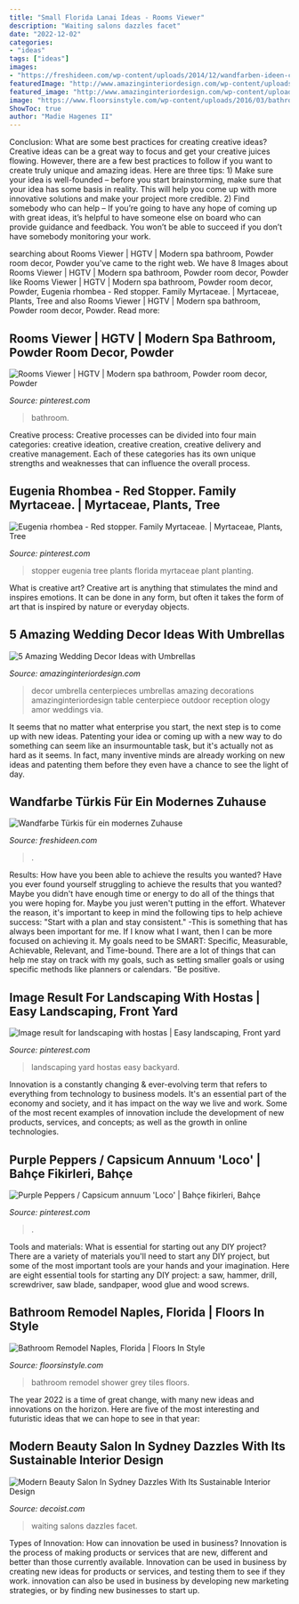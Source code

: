 ```yaml
---
title: "Small Florida Lanai Ideas - Rooms Viewer"
description: "Waiting salons dazzles facet"
date: "2022-12-02"
categories:
- "ideas"
tags: ["ideas"]
images:
- "https://freshideen.com/wp-content/uploads/2014/12/wandfarben-ideen-cyan-bett-schlafzimmer.jpg"
featuredImage: "http://www.amazinginteriordesign.com/wp-content/uploads/2014/04/515.jpg"
featured_image: "http://www.amazinginteriordesign.com/wp-content/uploads/2014/04/515.jpg"
image: "https://www.floorsinstyle.com/wp-content/uploads/2016/03/bathroom-shower-grey-tiles.jpg"
ShowToc: true
author: "Madie Hagenes II"
---
```



Conclusion: What are some best practices for creating creative ideas?
Creative ideas can be a great way to focus and get your creative juices flowing. However, there are a few best practices to follow if you want to create truly unique and amazing ideas. Here are three tips: 1) Make sure your idea is well-founded – before you start brainstorming, make sure that your idea has some basis in reality. This will help you come up with more innovative solutions and make your project more credible. 2) Find somebody who can help – If you’re going to have any hope of coming up with great ideas, it’s helpful to have someone else on board who can provide guidance and feedback. You won’t be able to succeed if you don’t have somebody monitoring your work.

	

		
searching about Rooms Viewer | HGTV | Modern spa bathroom, Powder room decor, Powder you've came to the right web. We have 8 Images about Rooms Viewer | HGTV | Modern spa bathroom, Powder room decor, Powder like Rooms Viewer | HGTV | Modern spa bathroom, Powder room decor, Powder, Eugenia rhombea - Red stopper. Family Myrtaceae. | Myrtaceae, Plants, Tree and also Rooms Viewer | HGTV | Modern spa bathroom, Powder room decor, Powder. Read more:
		
    
## Rooms Viewer | HGTV | Modern Spa Bathroom, Powder Room Decor, Powder

<img loading=lazy src="https://i.pinimg.com/originals/f8/a7/f6/f8a7f6afaf6f871d5c078727fa57d00b.jpg" onerror="this.onerror=null;this.src='https://tse2.mm.bing.net/th?id=OIP.WYIa73hmZo8-08IbxgIIeQHaJ4&amp;pid=15.1';" alt="Rooms Viewer | HGTV | Modern spa bathroom, Powder room decor, Powder">

_Source: pinterest.com_

>bathroom. 

	

Creative process:
Creative processes can be divided into four main categories: creative ideation, creative creation, creative delivery and creative management. Each of these categories has its own unique strengths and weaknesses that can influence the overall process.

    
## Eugenia Rhombea - Red Stopper. Family Myrtaceae. | Myrtaceae, Plants, Tree

<img loading=lazy src="https://i.pinimg.com/736x/b5/2b/ae/b52bae94b4634c4aed493c157c5fc5fa.jpg" onerror="this.onerror=null;this.src='https://tse1.mm.bing.net/th?id=OIP.UMNM6V9DyD5AqaeuvSnMaAHaLO&amp;pid=15.1';" alt="Eugenia rhombea - Red stopper. Family Myrtaceae. | Myrtaceae, Plants, Tree">

_Source: pinterest.com_

>stopper eugenia tree plants florida myrtaceae plant planting. 

	

What is creative art?
Creative art is anything that stimulates the mind and inspires emotions. It can be done in any form, but often it takes the form of art that is inspired by nature or everyday objects.

    
## 5 Amazing Wedding Decor Ideas With Umbrellas

<img loading=lazy src="http://www.amazinginteriordesign.com/wp-content/uploads/2014/04/515.jpg" onerror="this.onerror=null;this.src='https://tse4.mm.bing.net/th?id=OIP.imT3MQbvb56_N21r4_l6_QHaKH&amp;pid=15.1';" alt="5 Amazing Wedding Decor Ideas with Umbrellas">

_Source: amazinginteriordesign.com_

>decor umbrella centerpieces umbrellas amazing decorations amazinginteriordesign table centerpiece outdoor reception ology amor weddings via. 

	

It seems that no matter what enterprise you start, the next step is to come up with new ideas. Patenting your idea or coming up with a new way to do something can seem like an insurmountable task, but it's actually not as hard as it seems. In fact, many inventive minds are already working on new ideas and patenting them before they even have a chance to see the light of day.

    
## Wandfarbe Türkis Für Ein Modernes Zuhause

<img loading=lazy src="https://freshideen.com/wp-content/uploads/2014/12/wandfarben-ideen-cyan-bett-schlafzimmer.jpg" onerror="this.onerror=null;this.src='https://tse2.mm.bing.net/th?id=OIP.S_zKqRmF43h_vKKi5L5WNwHaKy&amp;pid=15.1';" alt="Wandfarbe Türkis für ein modernes Zuhause">

_Source: freshideen.com_

>. 

	

Results: How have you been able to achieve the results you wanted?
Have you ever found yourself struggling to achieve the results that you wanted? Maybe you didn't have enough time or energy to do all of the things that you were hoping for. Maybe you just weren't putting in the effort. Whatever the reason, it's important to keep in mind the following tips to help achieve success: 
"Start with a plan and stay consistent." -This is something that has always been important for me. If I know what I want, then I can be more focused on achieving it. My goals need to be SMART: Specific, Measurable, Achievable, Relevant, and Time-bound. There are a lot of things that can help me stay on track with my goals, such as setting smaller goals or using specific methods like planners or calendars. 
"Be positive.

    
## Image Result For Landscaping With Hostas | Easy Landscaping, Front Yard

<img loading=lazy src="https://i.pinimg.com/736x/c9/9f/e8/c99fe8dbc8ef7f0f34645f9caed73071.jpg" onerror="this.onerror=null;this.src='https://tse1.mm.bing.net/th?id=OIP.CW_n52uEaOp1BFVsfG8WtgHaJ_&amp;pid=15.1';" alt="Image result for landscaping with hostas | Easy landscaping, Front yard">

_Source: pinterest.com_

>landscaping yard hostas easy backyard. 

	

Innovation is a constantly changing & ever-evolving term that refers to everything from technology to business models. It's an essential part of the economy and society, and it has impact on the way we live and work. Some of the most recent examples of innovation include the development of new products, services, and concepts; as well as the growth in online technologies.

    
## Purple Peppers / Capsicum Annuum &#039;Loco&#039; | Bahçe Fikirleri, Bahçe

<img loading=lazy src="https://i.pinimg.com/736x/8f/c4/2d/8fc42d8e52a5b24ffeb74406a3ecf394.jpg" onerror="this.onerror=null;this.src='https://tse2.mm.bing.net/th?id=OIP.VnRXbMWXgCh52QIe6SAH3AHaKu&amp;pid=15.1';" alt="Purple Peppers / Capsicum annuum &#039;Loco&#039; | Bahçe fikirleri, Bahçe">

_Source: pinterest.com_

>. 

	

Tools and materials: What is essential for starting out any DIY project?
There are a variety of materials you'll need to start any DIY project, but some of the most important tools are your hands and your imagination. Here are eight essential tools for starting any DIY project: a saw, hammer, drill, screwdriver, saw blade, sandpaper, wood glue and wood screws.

    
## Bathroom Remodel Naples, Florida | Floors In Style

<img loading=lazy src="https://www.floorsinstyle.com/wp-content/uploads/2016/03/bathroom-shower-grey-tiles.jpg" onerror="this.onerror=null;this.src='https://tse2.mm.bing.net/th?id=OIP.Xoy6Q6zHeL7ZA2CyrFZe5AHaLO&amp;pid=15.1';" alt="Bathroom Remodel Naples, Florida | Floors In Style">

_Source: floorsinstyle.com_

>bathroom remodel shower grey tiles floors. 

	

The year 2022 is a time of great change, with many new ideas and innovations on the horizon. Here are five of the most interesting and futuristic ideas that we can hope to see in that year:

    
## Modern Beauty Salon In Sydney Dazzles With Its Sustainable Interior Design

<img loading=lazy src="https://cdn.decoist.com/wp-content/uploads/2013/11/Waiting-area-inside-the-stylish-Sydney-hair-and-beauty-salon.jpg" onerror="this.onerror=null;this.src='https://tse2.mm.bing.net/th?id=OIP.OOR7yerV5a49soJHvqUb5QHaE7&amp;pid=15.1';" alt="Modern Beauty Salon In Sydney Dazzles With Its Sustainable Interior Design">

_Source: decoist.com_

>waiting salons dazzles facet. 

	

Types of Innovation: How can innovation be used in business?
Innovation is the process of making products or services that are new, different and better than those currently available. Innovation can be used in business by creating new ideas for products or services, and testing them to see if they work. innovation can also be used in business by developing new marketing strategies, or by finding new businesses to start up.

